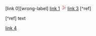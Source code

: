 [link 0][wrong-label] [link 1](a.md) [![image 1](a.png)](b.md) [link 3][label] [^ref]

[label]: http://www.where.com/a.md (caption)

[^ref] text

[1]: a.md 'title'

[link 4](#label)
